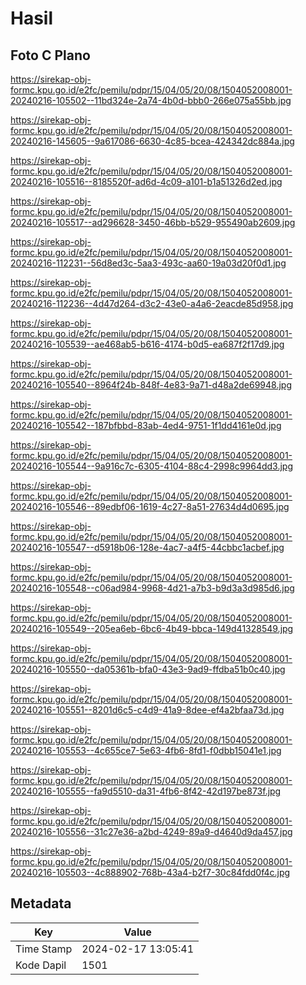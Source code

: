 # Hasil

## Foto C Plano

https://sirekap-obj-formc.kpu.go.id/e2fc/pemilu/pdpr/15/04/05/20/08/1504052008001-20240216-105502--11bd324e-2a74-4b0d-bbb0-266e075a55bb.jpg

https://sirekap-obj-formc.kpu.go.id/e2fc/pemilu/pdpr/15/04/05/20/08/1504052008001-20240216-145605--9a617086-6630-4c85-bcea-424342dc884a.jpg

https://sirekap-obj-formc.kpu.go.id/e2fc/pemilu/pdpr/15/04/05/20/08/1504052008001-20240216-105516--8185520f-ad6d-4c09-a101-b1a51326d2ed.jpg

https://sirekap-obj-formc.kpu.go.id/e2fc/pemilu/pdpr/15/04/05/20/08/1504052008001-20240216-105517--ad296628-3450-46bb-b529-955490ab2609.jpg

https://sirekap-obj-formc.kpu.go.id/e2fc/pemilu/pdpr/15/04/05/20/08/1504052008001-20240216-112231--56d8ed3c-5aa3-493c-aa60-19a03d20f0d1.jpg

https://sirekap-obj-formc.kpu.go.id/e2fc/pemilu/pdpr/15/04/05/20/08/1504052008001-20240216-112236--4d47d264-d3c2-43e0-a4a6-2eacde85d958.jpg

https://sirekap-obj-formc.kpu.go.id/e2fc/pemilu/pdpr/15/04/05/20/08/1504052008001-20240216-105539--ae468ab5-b616-4174-b0d5-ea687f2f17d9.jpg

https://sirekap-obj-formc.kpu.go.id/e2fc/pemilu/pdpr/15/04/05/20/08/1504052008001-20240216-105540--8964f24b-848f-4e83-9a71-d48a2de69948.jpg

https://sirekap-obj-formc.kpu.go.id/e2fc/pemilu/pdpr/15/04/05/20/08/1504052008001-20240216-105542--187bfbbd-83ab-4ed4-9751-1f1dd4161e0d.jpg

https://sirekap-obj-formc.kpu.go.id/e2fc/pemilu/pdpr/15/04/05/20/08/1504052008001-20240216-105544--9a916c7c-6305-4104-88c4-2998c9964dd3.jpg

https://sirekap-obj-formc.kpu.go.id/e2fc/pemilu/pdpr/15/04/05/20/08/1504052008001-20240216-105546--89edbf06-1619-4c27-8a51-27634d4d0695.jpg

https://sirekap-obj-formc.kpu.go.id/e2fc/pemilu/pdpr/15/04/05/20/08/1504052008001-20240216-105547--d5918b06-128e-4ac7-a4f5-44cbbc1acbef.jpg

https://sirekap-obj-formc.kpu.go.id/e2fc/pemilu/pdpr/15/04/05/20/08/1504052008001-20240216-105548--c06ad984-9968-4d21-a7b3-b9d3a3d985d6.jpg

https://sirekap-obj-formc.kpu.go.id/e2fc/pemilu/pdpr/15/04/05/20/08/1504052008001-20240216-105549--205ea6eb-6bc6-4b49-bbca-149d41328549.jpg

https://sirekap-obj-formc.kpu.go.id/e2fc/pemilu/pdpr/15/04/05/20/08/1504052008001-20240216-105550--da05361b-bfa0-43e3-9ad9-ffdba51b0c40.jpg

https://sirekap-obj-formc.kpu.go.id/e2fc/pemilu/pdpr/15/04/05/20/08/1504052008001-20240216-105551--8201d6c5-c4d9-41a9-8dee-ef4a2bfaa73d.jpg

https://sirekap-obj-formc.kpu.go.id/e2fc/pemilu/pdpr/15/04/05/20/08/1504052008001-20240216-105553--4c655ce7-5e63-4fb6-8fd1-f0dbb15041e1.jpg

https://sirekap-obj-formc.kpu.go.id/e2fc/pemilu/pdpr/15/04/05/20/08/1504052008001-20240216-105555--fa9d5510-da31-4fb6-8f42-42d197be873f.jpg

https://sirekap-obj-formc.kpu.go.id/e2fc/pemilu/pdpr/15/04/05/20/08/1504052008001-20240216-105556--31c27e36-a2bd-4249-89a9-d4640d9da457.jpg

https://sirekap-obj-formc.kpu.go.id/e2fc/pemilu/pdpr/15/04/05/20/08/1504052008001-20240216-105503--4c888902-768b-43a4-b2f7-30c84fdd0f4c.jpg


## Metadata

| Key        | Value               |
| ---------- | ------------------- |
| Time Stamp | 2024-02-17 13:05:41 |
| Kode Dapil | 1501                |



